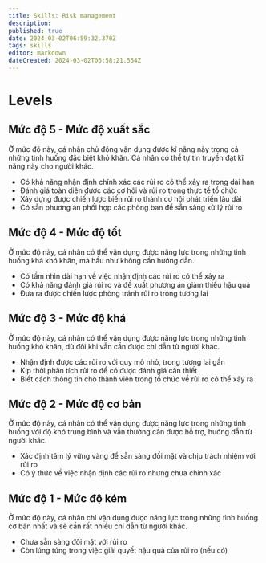 ```yaml
---
title: Skills: Risk management
description: 
published: true
date: 2024-03-02T06:59:32.370Z
tags: skills
editor: markdown
dateCreated: 2024-03-02T06:58:21.554Z
---
```


# Levels
## Mức độ 5 - Mức độ xuất sắc

Ở mức độ này, cá nhân chủ động vận dụng được kĩ năng này trong cả những tình huống đặc biệt khó khăn. Cá nhân có thể tự tin truyền đạt kĩ năng này cho người khác.

- Có khả năng nhận định chính xác các rủi ro có thể xảy ra trong dài hạn
- Đánh giá toàn diện được các cơ hội và rủi ro trong thực tế tổ chức
- Xây dựng được chiến lược biến rủi ro thành cơ hội phát triển lâu dài
- Có sẵn phương án phối hợp các phòng ban để sẵn sàng xử lý rủi ro

## Mức độ 4 - Mức độ tốt

Ở mức độ này, cá nhân có thể vận dụng được năng lực trong những tình huống khá khó khăn, mà hầu như không cần hướng dẫn.

- Có tầm nhìn dài hạn về việc nhận định các rủi ro có thể xảy ra
- Có khả năng đánh giá rủi ro và đề xuất phương án giảm thiểu hậu quả
- Đưa ra được chiến lược phòng tránh rủi ro trong tương lai

## Mức độ 3 - Mức độ khá

Ở mức độ này, cá nhân có thể vận dụng được năng lực trong những tình huống khó khăn, dù đôi khi vẫn cần được chỉ dẫn từ người khác.

- Nhận định được các rủi ro với quy mô nhỏ, trong tương lai gần
- Kịp thời phân tích rủi ro để có được đánh giá cần thiết
- Biết cách thông tin cho thành viên trong tổ chức về rủi ro có thể xảy ra

## Mức độ 2 - Mức độ cơ bản

Ở mức độ này, cá nhân có thể vận dụng được năng lực trong những tình huống với độ khó trung bình và vẫn thường cần được hỗ trợ, hướng dẫn từ người khác.

- Xác định tâm lý vững vàng để sẵn sàng đối mặt và chịu trách nhiệm với rủi ro
- Có ý thức về việc nhận định các rủi ro nhưng chưa chính xác

## Mức độ 1 - Mức độ kém

Ở mức độ này, cá nhân chỉ vận dụng được năng lực trong những tình huống cơ bản nhất và sẽ cần rất nhiều chỉ dẫn từ người khác.

- Chưa sẵn sàng đối mặt với rủi ro
- Còn lúng túng trong việc giải quyết hậu quả của rủi ro (nếu có)
